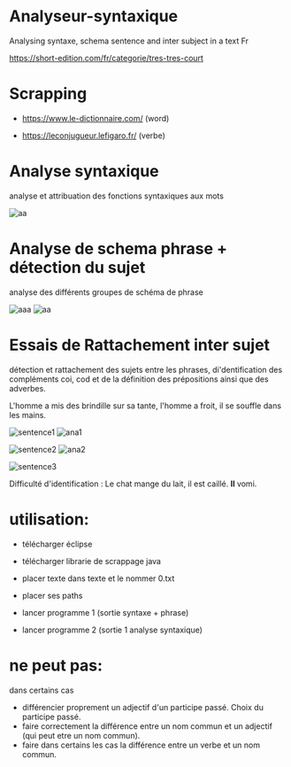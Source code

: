 # Analyseur-syntaxique

Analysing syntaxe, schema sentence and inter subject in a text Fr

https://short-edition.com/fr/categorie/tres-tres-court

<h1> Scrapping </h1>

 - https://www.le-dictionnaire.com/ (word)
 
 - https://leconjugueur.lefigaro.fr/ (verbe)
 
 
<h1> Analyse syntaxique</h1>
 
 analyse et attribuation des fonctions syntaxiques aux mots
 
![aa](https://user-images.githubusercontent.com/54853371/83953960-267a9900-a845-11ea-8c8f-2f0da2541677.png)


 
<h1> Analyse de schema phrase + détection du sujet</h1>
 
 analyse des différents groupes de schéma de phrase
 
 ![aaa](https://user-images.githubusercontent.com/54853371/83954395-1e245d00-a849-11ea-98fc-f0a761cb080a.png)
 ![aa](https://user-images.githubusercontent.com/54853371/83953983-575ace00-a845-11ea-9f1e-965291ea2321.png)
 
<h1>Essais de Rattachement inter sujet</h1>

détection et rattachement des sujets entre les phrases, di'dentification des compléments coi, cod et de la définition des prépositions ainsi que des adverbes.

L'homme a mis des brindille sur sa tante, l'homme a froit, il se souffle dans les mains.

![sentence1](https://user-images.githubusercontent.com/54853371/83954299-4f505d80-a848-11ea-8dd5-de251d92ee6f.png)
![ana1](https://user-images.githubusercontent.com/54853371/83954301-524b4e00-a848-11ea-9170-04c71160833b.png)

![sentence2](https://user-images.githubusercontent.com/54853371/83954300-50818a80-a848-11ea-8e36-c611675e1909.png)
![ana2](https://user-images.githubusercontent.com/54853371/83954302-55ded500-a848-11ea-82ba-bb65184e7b1b.png)

![sentence3](https://user-images.githubusercontent.com/54853371/83954342-950d2600-a848-11ea-9436-9e392aec8dfd.png)

Difficulté d'identification : Le chat mange du lait, il est caillé. <strong>Il</strong> vomi.


<h1>utilisation:</h1>

- télécharger éclipse

- télécharger librarie de scrappage java

- placer texte dans texte et le nommer 0.txt

- placer ses paths

- lancer programme 1 (sortie syntaxe + phrase)

- lancer programme 2 (sortie 1 analyse syntaxique)

<h1> ne peut pas:  </h1>

 dans certains cas

 - différencier proprement un adjectif d'un participe passé. Choix du participe passé.
 - faire correctement la différence entre un nom commun et un adjectif (qui peut etre un nom commun).
 - faire dans certains les cas la différence entre un verbe et un nom commun. 
